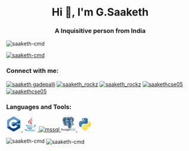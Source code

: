<h1 align="center">Hi 👋, I'm G.Saaketh</h1>
<h3 align="center">A Inquisitive person from India</h3>

<p align="left"> <img src="https://komarev.com/ghpvc/?username=saaketh-cmd&label=Profile%20views&color=0e75b6&style=flat" alt="saaketh-cmd" /> </p>

<p align="left"> <a href="https://github.com/ryo-ma/github-profile-trophy"><img src="https://github-profile-trophy.vercel.app/?username=saaketh-cmd" alt="saaketh-cmd" /></a> </p>

<h3 align="left">Connect with me:</h3>
<p align="left">
<a href="https://linkedin.com/in/saaketh gadepalli" target="blank"><img align="center" src="https://raw.githubusercontent.com/rahuldkjain/github-profile-readme-generator/master/src/images/icons/Social/linked-in-alt.svg" alt="saaketh gadepalli" height="30" width="40" /></a>
<a href="https://fb.com/saaketh_rockz" target="blank"><img align="center" src="https://raw.githubusercontent.com/rahuldkjain/github-profile-readme-generator/master/src/images/icons/Social/facebook.svg" alt="saaketh_rockz" height="30" width="40" /></a>
<a href="https://instagram.com/saaketh_rockz" target="blank"><img align="center" src="https://raw.githubusercontent.com/rahuldkjain/github-profile-readme-generator/master/src/images/icons/Social/instagram.svg" alt="saaketh_rockz" height="30" width="40" /></a>
<a href="https://www.hackerrank.com/saakethcse05" target="blank"><img align="center" src="https://raw.githubusercontent.com/rahuldkjain/github-profile-readme-generator/master/src/images/icons/Social/hackerrank.svg" alt="saakethcse05" height="30" width="40" /></a>
<a href="https://www.leetcode.com/saakethcse05" target="blank"><img align="center" src="https://raw.githubusercontent.com/rahuldkjain/github-profile-readme-generator/master/src/images/icons/Social/leet-code.svg" alt="saakethcse05" height="30" width="40" /></a>
</p>

<h3 align="left">Languages and Tools:</h3>
<p align="left"> <a href="https://www.w3schools.com/cpp/" target="_blank" rel="noreferrer"> <img src="https://raw.githubusercontent.com/devicons/devicon/master/icons/cplusplus/cplusplus-original.svg" alt="cplusplus" width="40" height="40"/> </a> <a href="https://www.java.com" target="_blank" rel="noreferrer"> <img src="https://raw.githubusercontent.com/devicons/devicon/master/icons/java/java-original.svg" alt="java" width="40" height="40"/> </a> <a href="https://www.microsoft.com/en-us/sql-server" target="_blank" rel="noreferrer"> <img src="https://www.svgrepo.com/show/303229/microsoft-sql-server-logo.svg" alt="mssql" width="40" height="40"/> </a> <a href="https://www.postgresql.org" target="_blank" rel="noreferrer"> <img src="https://raw.githubusercontent.com/devicons/devicon/master/icons/postgresql/postgresql-original-wordmark.svg" alt="postgresql" width="40" height="40"/> </a> <a href="https://www.python.org" target="_blank" rel="noreferrer"> <img src="https://raw.githubusercontent.com/devicons/devicon/master/icons/python/python-original.svg" alt="python" width="40" height="40"/> </a> </p>

<p><img align="left" src="https://github-readme-stats.vercel.app/api/top-langs?username=saaketh-cmd&show_icons=true&locale=en&layout=compact" alt="saaketh-cmd" /></p>

<p>&nbsp;<img align="center" src="https://github-readme-stats.vercel.app/api?username=saaketh-cmd&show_icons=true&locale=en" alt="saaketh-cmd" /></p>

